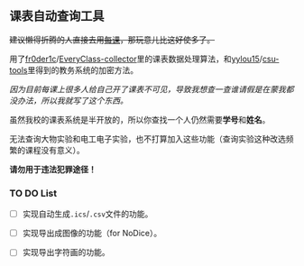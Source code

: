 ## 课表自动查询工具

~~建议懒得折腾的人直接去用[每课](https://everyclass.xyz)，那玩意儿比这好使多了。~~

用了[fr0der1c](https://github.com/fr0der1c)/[EveryClass-collector](https://github.com/fr0der1c/EveryClass-collector)里的课表数据处理算法，和[yylou15](https://github.com/yylou15)/[csu-tools](https://github.com/yylou15/csu-tools)里得到的教务系统的加密方法。

*因为目前每课上很多人给自己开了课表不可见，导致我想查一查谁请假是在蒙我都没办法，所以我就写了这个东西。*

虽然我校的课表系统是半开放的，所以你查找一个人仍然需要**学号**和**姓名**。

无法查询大物实验和电工电子实验，也不打算加入这些功能（查询实验这种改选频繁的课程没有意义）。

**请勿用于违法犯罪途径！**

### TO DO List

- [ ]  实现自动生成`.ics`/`.csv`文件的功能。
- [ ]  实现导出成图像的功能（for NoDice）。
- [ ]  实现导出字符画的功能。

